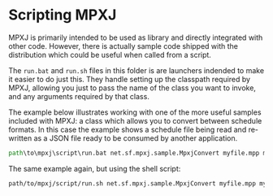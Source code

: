 # Scripting MPXJ
MPXJ is primarily intended to be used as library and directly integrated with
other code. However, there is actually sample code shipped with the
distribution which could be useful when called from a script.

The `run.bat` and `run.sh` files in this folder is are launchers indended to
make it easier to do just this. They handle setting up the classpath required by
MPXJ, allowing you just to pass the name of the class you want to invoke, and
any arguments required by that class.

The example below illustrates working with one of the more useful samples
included with MPXJ: a class which allows you to convert between schedule
formats. In this case the example shows a schedule file being read and
re-written as a JSON file ready to be consumed by another  application.

```bat
path\to\mpxj\script\run.bat net.sf.mpxj.sample.MpxjConvert myfile.mpp myfile.json
```

The same example again, but using the shell script:

```sh
path/to/mpxj/script/run.sh net.sf.mpxj.sample.MpxjConvert myfile.mpp myfile.json
```
